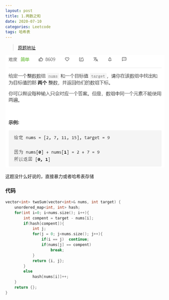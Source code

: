 ```yaml
---
layout: post
title: 1.两数之和
date: 2020-07-10 
categories: Leetcode
tags: 哈希表
---
```


> [原题地址](https://leetcode-cn.com/problems/two-sum/) 

![](/images/posts/2020/07/1001.png)

这题没什么好说的，直接暴力或者哈希表存储

### 代码
```cpp
vector<int> twoSum(vector<int>& nums, int target) {
    unordered_map<int, int> hash;
    for(int i=0; i<nums.size(); i++){
        int compent = target - nums[i];
        if(hash[compent]){
            int j;
            for(j = 0; j<nums.size(); j++){
                if(i == j)  continue;
                if(nums[j] == compent)
                    break;
            }
            return {i, j};
        }
        else
            hash[nums[i]]++;
    }
    return {};
}
```